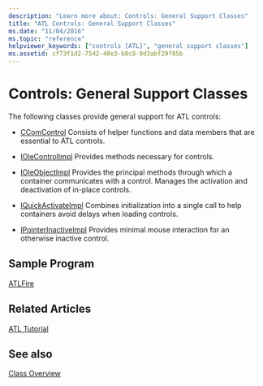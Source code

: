 ```yaml
---
description: "Learn more about: Controls: General Support Classes"
title: "ATL Controls: General Support Classes"
ms.date: "11/04/2016"
ms.topic: "reference"
helpviewer_keywords: ["controls [ATL]", "general support classes"]
ms.assetid: cf73f1d2-7542-48e3-b8c8-9d3abf29f85b
---
```

# Controls: General Support Classes

The following classes provide general support for ATL controls:

- [CComControl](../atl/reference/ccomcontrol-class.md) Consists of helper functions and data members that are essential to ATL controls.

- [IOleControlImpl](../atl/reference/iolecontrolimpl-class.md) Provides methods necessary for controls.

- [IOleObjectImpl](../atl/reference/ioleobjectimpl-class.md) Provides the principal methods through which a container communicates with a control. Manages the activation and deactivation of in-place controls.

- [IQuickActivateImpl](../atl/reference/iquickactivateimpl-class.md) Combines initialization into a single call to help containers avoid delays when loading controls.

- [IPointerInactiveImpl](../atl/reference/ipointerinactiveimpl-class.md) Provides minimal mouse interaction for an otherwise inactive control.

## Sample Program

[ATLFire](../overview/visual-cpp-samples.md)

## Related Articles

[ATL Tutorial](../atl/active-template-library-atl-tutorial.md)

## See also

[Class Overview](../atl/atl-class-overview.md)
